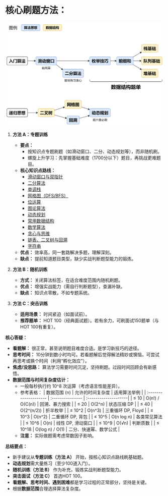 
# **核心刷题方法：**
![alt text](../Image/灵神路线.png)
1.  **方法 A：专题训练**
    *   **要点：**
        *   按知识点专题刷题（如滑动窗口、二分、动态规划等），而非随机刷。
        *   螺旋上升学习：先掌握基础难度（1700分以下）题目，再挑战更难题目。
    *   **核心知识点路线：**
        *   [滑动窗口与双指针](https://leetcode.cn/discuss/post/3578981/ti-dan-hua-dong-chuang-kou-ding-chang-bu-rzz7/)
        *   [二分算法](https://leetcode.cn/discuss/post/SqopEo/)
        *   [单调栈](https://leetcode.cn/discuss/post/9oZFK9/)
        *   [网格图（DFS/BFS）](https://leetcode.cn/discuss/post/3580195/fen-xiang-gun-ti-dan-wang-ge-tu-dfsbfszo-l3pa/)
        *   [位运算](https://leetcode.cn/discuss/post/dHn9Vk/)
        *   [图论算法](https://leetcode.cn/discuss/post/01LUak/)
        *   [动态规划](https://leetcode.cn/discuss/post/3581838/fen-xiang-gun-ti-dan-dong-tai-gui-hua-ru-007o/)
        *   [常用数据结构](https://leetcode.cn/discuss/post/3583665/fen-xiang-gun-ti-dan-chang-yong-shu-ju-j-bvmv/)
        *   [数学算法](https://leetcode.cn/discuss/post/3584388/)
        *   [贪心与思维](https://leetcode.cn/discuss/post/g6KTKL/)
        *   [链表、二叉树与回溯](https://leetcode.cn/discuss/post/3142882/fen-xiang-gun-ti-dan-lian-biao-er-cha-sh-6srp/)
        *   [字符串](https://leetcode.cn/discuss/post/3144832/fen-xiang-gun-ti-dan-zi-fu-chuan-kmpzhan-ugt4/)
    *   **优点：** 效率高，同一套路解决多题，理解深刻。
    *   **缺点：** 提前知道题目类型，缺少实战判断题型能力的锻炼。

2.  **方法 B：随机训练**
    *   **方式：** 关闭算法标签，在适合难度范围内随机刷题。
    *   **优点：** 增强实战能力（需自行判断题型），查漏补缺。
    *   **缺点：** 知识点零散，不如专题系统。

3.  **方法 C：突击训练**
    *   **适用场景：** 时间紧迫（如面试前）。
    *   **推荐题单：** HOT 100（经典面试题）。若有余力，可刷面试150题单（与HOT 100有重复）。

**核心答疑：**

*   **看题解：** 很正常，甚至说明题目难度合适。是学习新技巧的途径。
*   **思考时间：** 10分钟到数小时均可。若看题解后觉得解法精妙或懊恼，可尝试再思考或换个时间（利用“孵化效应”）。
*   **焦虑/没思路：** 算法学习需要时间沉淀，坚持刷题。过段时间回顾会有新感悟。
*   **数据范围与时间复杂度估计：**
    *   一般每秒执行约 10^8 次运算（考虑语言性能差异）。
    *   参考表格：
        | 数据范围 (n)           | 允许的时间复杂度     | 适用算法举例          |
        | :-------------------- | :--------------- | :--------------------|
        | ≤ 10                  | O(n!) / O(C(n))  | 回溯、暴力搜索          |
        | ≤ 20                  | O(2^n)           | 状态压缩 DP            |
        | ≤ 40                  | O(2^(n/2))       | 折半枚举               |
        | ≤ 10^2                | O(n^3)           | 三重循环 DP, Floyd     |
        | ≤ 10^3                | O(n^2)           | 二重循环 DP, 背包       |
        | ≤ 10^5                | O(n log n)       | 各类常见算法            |
        | ≤ 10^6                | O(n)             | 线性 DP, 滑动窗口       |
        | ≤ 10^9                | O(√n)            | 判断质数               |
        | ≤ 10^18               | O(log n) / O(1)  | 二分、快速幂、数学公式   |
    *   **注意：** 实际做题需考虑常数因子影响。

**总结要点：**

*   新手建议从**专题训练（方法 A）** 开始，按核心知识点路线刷基础题。
*   **动态规划**需大量练习（至少100道入门）。
*   **随机训练（方法 B）** 作为补充，锻炼实战判断题型能力。
*   **突击面试（方法 C）** 首选HOT 100。
*   **看题解、思考时间、遇到困难**都是学习过程的正常部分，坚持是关键。
*   根据**数据范围**合理选择算法复杂度。